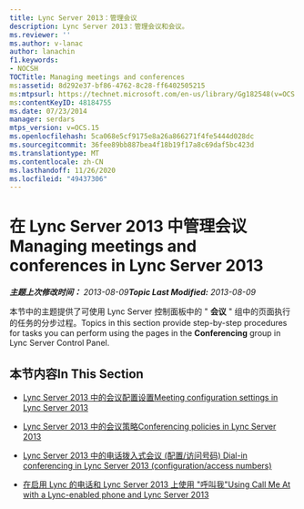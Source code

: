 ```yaml
---
title: Lync Server 2013：管理会议
description: Lync Server 2013：管理会议和会议。
ms.reviewer: ''
ms.author: v-lanac
author: lanachin
f1.keywords:
- NOCSH
TOCTitle: Managing meetings and conferences
ms:assetid: 8d292e37-bf86-4762-8c28-ff6402505215
ms:mtpsurl: https://technet.microsoft.com/en-us/library/Gg182548(v=OCS.15)
ms:contentKeyID: 48184755
ms.date: 07/23/2014
manager: serdars
mtps_version: v=OCS.15
ms.openlocfilehash: 5ca068e5cf9175e8a26a866271f4fe5444d028dc
ms.sourcegitcommit: 36fee89bb887bea4f18b19f17a8c69daf5bc423d
ms.translationtype: MT
ms.contentlocale: zh-CN
ms.lasthandoff: 11/26/2020
ms.locfileid: "49437306"
---
```

# <a name="managing-meetings-and-conferences-in-lync-server-2013"></a><span data-ttu-id="3a984-103">在 Lync Server 2013 中管理会议</span><span class="sxs-lookup"><span data-stu-id="3a984-103">Managing meetings and conferences in Lync Server 2013</span></span>

<div data-xmlns="http://www.w3.org/1999/xhtml">

<div class="topic" data-xmlns="http://www.w3.org/1999/xhtml" data-msxsl="urn:schemas-microsoft-com:xslt" data-cs="https://msdn.microsoft.com/">

<div data-asp="https://msdn2.microsoft.com/asp">



</div>

<div id="mainSection">

<div id="mainBody"><span data-ttu-id="3a984-104">

<span> </span></span><span class="sxs-lookup"><span data-stu-id="3a984-104">

<span> </span></span></span>

<span data-ttu-id="3a984-105">_**主题上次修改时间：** 2013-08-09_</span><span class="sxs-lookup"><span data-stu-id="3a984-105">_**Topic Last Modified:** 2013-08-09_</span></span>

<span data-ttu-id="3a984-106">本节中的主题提供了可使用 Lync Server 控制面板中的 " **会议** " 组中的页面执行的任务的分步过程。</span><span class="sxs-lookup"><span data-stu-id="3a984-106">Topics in this section provide step-by-step procedures for tasks you can perform using the pages in the **Conferencing** group in Lync Server Control Panel.</span></span>

<div>

## <a name="in-this-section"></a><span data-ttu-id="3a984-107">本节内容</span><span class="sxs-lookup"><span data-stu-id="3a984-107">In This Section</span></span>

  - [<span data-ttu-id="3a984-108">Lync Server 2013 中的会议配置设置</span><span class="sxs-lookup"><span data-stu-id="3a984-108">Meeting configuration settings in Lync Server 2013</span></span>](lync-server-2013-meeting-configuration-settings.md)

  - [<span data-ttu-id="3a984-109">Lync Server 2013 中的会议策略</span><span class="sxs-lookup"><span data-stu-id="3a984-109">Conferencing policies in Lync Server 2013</span></span>](lync-server-2013-conferencing-policies.md)

  - [<span data-ttu-id="3a984-110">Lync Server 2013 中的电话拨入式会议 (配置/访问号码) </span><span class="sxs-lookup"><span data-stu-id="3a984-110">Dial-in conferencing in Lync Server 2013 (configuration/access numbers)</span></span>](lync-server-2013-dial-in-conferencing-configuration-access-numbers.md)

  - [<span data-ttu-id="3a984-111">在启用 Lync 的电话和 Lync Server 2013 上使用 "呼叫我"</span><span class="sxs-lookup"><span data-stu-id="3a984-111">Using Call Me At with a Lync-enabled phone and Lync Server 2013</span></span>](lync-server-2013-using-call-me-at-with-a-lync-enabled-phone.md)

<span data-ttu-id="3a984-112"></div>

</div>

<span> </span>

</div>

</div>

</span><span class="sxs-lookup"><span data-stu-id="3a984-112"></div>

</div>

<span> </span>

</div>

</div>

</span></span></div>


